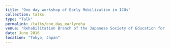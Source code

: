 ```yaml
---
title: "One day workshop of Early Mobilization in ICUs"
collection: talks
type: "Talk"
permalink: /talks/one_day_earlyreha
venue: "Rehabilitation Branch of the Japanese Society of Education for Physicians and Trainees in Intensive Care"
date: June 2016
location: "Tokyo, Japan"
---
```

